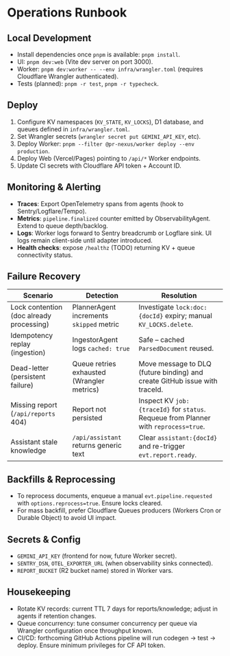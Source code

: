 # Operations Runbook

## Local Development
- Install dependencies once `pnpm` is available: `pnpm install`.
- UI: `pnpm dev:web` (Vite dev server on port 3000).
- Worker: `pnpm dev:worker -- --env infra/wrangler.toml` (requires Cloudflare Wrangler authenticated).
- Tests (planned): `pnpm -r test`, `pnpm -r typecheck`.

## Deploy
1. Configure KV namespaces (`KV_STATE`, `KV_LOCKS`), D1 database, and queues defined in `infra/wrangler.toml`.
2. Set Wrangler secrets (`wrangler secret put GEMINI_API_KEY`, etc).
3. Deploy Worker: `pnpm --filter @pr-nexus/worker deploy --env production`.
4. Deploy Web (Vercel/Pages) pointing to `/api/*` Worker endpoints.
5. Update CI secrets with Cloudflare API token + Account ID.

## Monitoring & Alerting
- **Traces**: Export OpenTelemetry spans from agents (hook to Sentry/Logflare/Tempo).
- **Metrics**: `pipeline.finalized` counter emitted by ObservabilityAgent. Extend to queue depth/backlog.
- **Logs**: Worker logs forward to Sentry breadcrumb or Logflare sink. UI logs remain client-side until adapter introduced.
- **Health checks**: expose `/healthz` (TODO) returning KV + queue connectivity status.

## Failure Recovery
| Scenario | Detection | Resolution |
|----------|-----------|------------|
| Lock contention (doc already processing) | PlannerAgent increments `skipped` metric | Investigate `lock:doc:{docId}` expiry; manual `KV_LOCKS.delete`. |
| Idempotency replay (ingestion) | IngestorAgent logs `cached: true` | Safe – cached `ParsedDocument` reused. |
| Dead-letter (persistent failure) | Queue retries exhausted (Wrangler metrics) | Move message to DLQ (future binding) and create GitHub issue with traceId. |
| Missing report (`/api/reports` 404) | Report not persisted | Inspect KV `job:{traceId}` for `status`. Requeue from Planner with `reprocess=true`. |
| Assistant stale knowledge | `/api/assistant` returns generic text | Clear `assistant:{docId}` and re-trigger `evt.report.ready`. |

## Backfills & Reprocessing
- To reprocess documents, enqueue a manual `evt.pipeline.requested` with `options.reprocess=true`. Ensure locks cleared.
- For mass backfill, prefer Cloudflare Queues producers (Workers Cron or Durable Object) to avoid UI impact.

## Secrets & Config
- `GEMINI_API_KEY` (frontend for now, future Worker secret).
- `SENTRY_DSN`, `OTEL_EXPORTER_URL` (when observability sinks connected).
- `REPORT_BUCKET` (R2 bucket name) stored in Worker vars.

## Housekeeping
- Rotate KV records: current TTL 7 days for reports/knowledge; adjust in agents if retention changes.
- Queue concurrency: tune consumer concurrency per queue via Wrangler configuration once throughput known.
- CI/CD: forthcoming GitHub Actions pipeline will run codegen → test → deploy. Ensure minimum privileges for CF API token.
